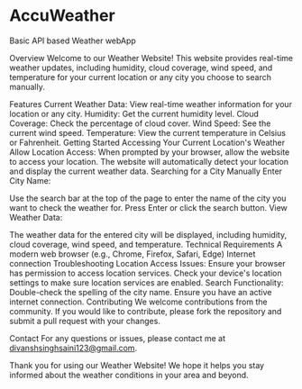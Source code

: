 # AccuWeather
Basic API based Weather webApp

Overview
Welcome to our Weather Website! This website provides real-time weather updates, including humidity, cloud coverage, wind speed, and temperature for your current location or any city you choose to search manually.

Features
Current Weather Data: View real-time weather information for your location or any city.
Humidity: Get the current humidity level.
Cloud Coverage: Check the percentage of cloud cover.
Wind Speed: See the current wind speed.
Temperature: View the current temperature in Celsius or Fahrenheit.
Getting Started
Accessing Your Current Location's Weather
Allow Location Access:
When prompted by your browser, allow the website to access your location.
The website will automatically detect your location and display the current weather data.
Searching for a City Manually
Enter City Name:

Use the search bar at the top of the page to enter the name of the city you want to check the weather for.
Press Enter or click the search button.
View Weather Data:

The weather data for the entered city will be displayed, including humidity, cloud coverage, wind speed, and temperature.
Technical Requirements
A modern web browser (e.g., Chrome, Firefox, Safari, Edge)
Internet connection
Troubleshooting
Location Access Issues:
Ensure your browser has permission to access location services.
Check your device's location settings to make sure location services are enabled.
Search Functionality:
Double-check the spelling of the city name.
Ensure you have an active internet connection.
Contributing
We welcome contributions from the community. If you would like to contribute, please fork the repository and submit a pull request with your changes.

Contact
For any questions or issues, please contact me at divanshsinghsaini123@gmail.com.

Thank you for using our Weather Website! We hope it helps you stay informed about the weather conditions in your area and beyond.
